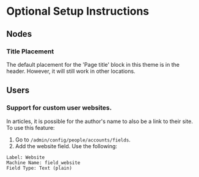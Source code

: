 # Optional Setup Instructions

## Nodes

### Title Placement

The default placement for the 'Page title' block in this theme is in the header. However, it will still work in other locations.

## Users

### Support for custom user websites.

In articles, it is possible for the author's name to also be a link to their site. To use this feature:

1. Go to `/admin/config/people/accounts/fields`.
1. Add the website field. Use the following:

```
Label: Website
Machine Name: field_website
Field Type: Text (plain)
```
